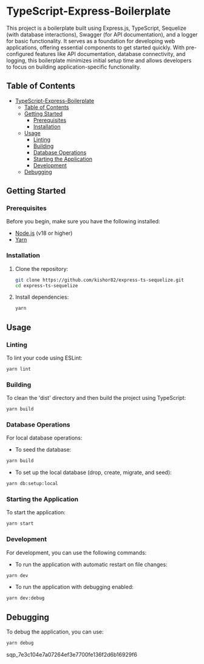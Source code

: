 # TypeScript-Express-Boilerplate

This project is a boilerplate built using Express.js, TypeScript, Sequelize (with database interactions), Swagger (for API documentation), and a logger for basic functionality. It serves as a foundation for developing web applications, offering essential components to get started quickly. With pre-configured features like API documentation, database connectivity, and logging, this boilerplate minimizes initial setup time and allows developers to focus on building application-specific functionality.

## Table of Contents

- [TypeScript-Express-Boilerplate](#typescript-express-boilerplate)
  - [Table of Contents](#table-of-contents)
  - [Getting Started](#getting-started)
    - [Prerequisites](#prerequisites)
    - [Installation](#installation)
  - [Usage](#usage)
    - [Linting](#linting)
    - [Building](#building)
    - [Database Operations](#database-operations)
    - [Starting the Application](#starting-the-application)
    - [Development](#development)
  - [Debugging](#debugging)

## Getting Started

### Prerequisites

Before you begin, make sure you have the following installed:

- [Node.js](https://nodejs.org/) (v18 or higher)
- [Yarn](https://yarnpkg.com/)

### Installation

1. Clone the repository:

   ```sh
   git clone https://github.com/kishor82/express-ts-sequelize.git
   cd express-ts-sequelize
   ```

2. Install dependencies:

   ```sh
   yarn
   ```

## Usage

### Linting

To lint your code using ESLint:

```sh
yarn lint
```

### Building

To clean the 'dist' directory and then build the project using TypeScript:

```sh
yarn build
```

### Database Operations

For local database operations:

- To seed the database:

```sh
yarn build
```

- To set up the local database (drop, create, migrate, and seed):

```sh
yarn db:setup:local
```

### Starting the Application

To start the application:

```sh
yarn start
```

### Development

For development, you can use the following commands:

- To run the application with automatic restart on file changes:

```sh
yarn dev
```

- To run the application with debugging enabled:

```sh
yarn dev:debug
```

## Debugging

To debug the application, you can use:

```sh
yarn debug
```

sqp_7e3c104e7a07264ef3e7700fe136f2d6b16929f6
